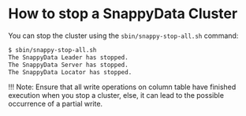 <a id="howto-stopcluster"></a>
# How to stop a SnappyData Cluster

You can stop the cluster using the `sbin/snappy-stop-all.sh` command:

```bash
$ sbin/snappy-stop-all.sh
The SnappyData Leader has stopped.
The SnappyData Server has stopped.
The SnappyData Locator has stopped.
```
!!! Note:
	Ensure that all write operations on column table have finished execution when you stop a cluster, else, it can lead to the possible occurrence of a partial write.
